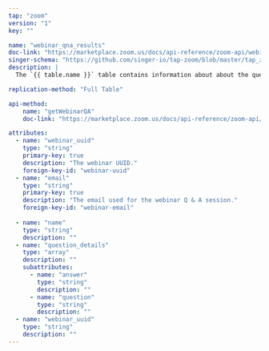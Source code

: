 ```yaml
---
tap: "zoom"
version: "1"
key: ""

name: "webinar_qna_results"
doc-link: "https://marketplace.zoom.us/docs/api-reference/zoom-api/webinars/listpastwebinarqa"
singer-schema: "https://github.com/singer-io/tap-zoom/blob/master/tap_zoom/schemas/webinar_qna_results.json"
description: |
  The `{{ table.name }}` table contains information about about the questions and answers from specific {{ integration.display_name }} webinars.

replication-method: "Full Table"

api-method:
    name: "getWebinarQA"
    doc-link: "https://marketplace.zoom.us/docs/api-reference/zoom-api/webinars/listpastwebinarqa"

attributes:
  - name: "webinar_uuid"
    type: "string"
    primary-key: true
    description: "The webinar UUID."
    foreign-key-id: "webinar-uuid"
  - name: "email"
    type: "string"
    primary-key: true
    description: "The email used for the webinar Q & A session."
    foreign-key-id: "webinar-email"
    
  - name: "name"
    type: "string"
    description: ""
  - name: "question_details"
    type: "array"
    description: ""
    subattributes:
      - name: "answer"
        type: "string"
        description: ""
      - name: "question"
        type: "string"
        description: ""
  - name: "webinar_uuid"
    type: "string"
    description: ""
---
```


